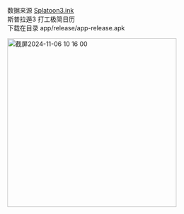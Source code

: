 数据来源 [Splatoon3.ink](https://github.com/misenhower/splatoon3.ink)  
斯普拉遁3  打工极简日历  
下载在目录 app/release/app-release.apk

<img width="382" alt="截屏2024-11-06 10 16 00" src="https://github.com/user-attachments/assets/54ffc5ce-50ea-460d-bf54-5d2253baa1f5">


